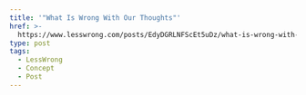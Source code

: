 ```yaml
---
title: '"What Is Wrong With Our Thoughts"'
href: >-
  https://www.lesswrong.com/posts/EdyDGRLNFScEt5uDz/what-is-wrong-with-our-thoughts
type: post
tags:
  - LessWrong
  - Concept
  - Post
---
```


